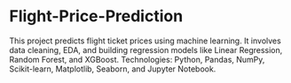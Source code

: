 # Flight-Price-Prediction
This project predicts flight ticket prices using machine learning. It involves data cleaning, EDA, and building regression models like Linear Regression, Random Forest, and XGBoost. Technologies: Python, Pandas, NumPy, Scikit-learn, Matplotlib, Seaborn, and Jupyter Notebook.
